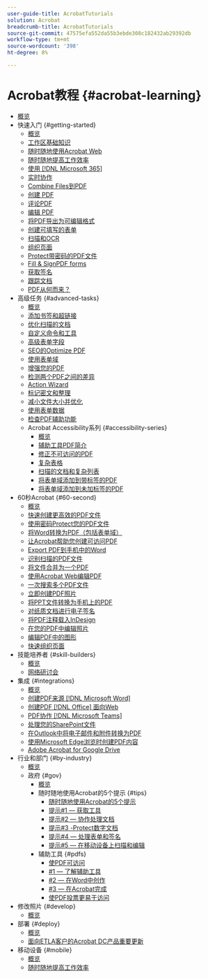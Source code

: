 ```yaml
---
user-guide-title: AcrobatTutorials
solution: Acrobat
breadcrumb-title: AcrobatTutorials
source-git-commit: 47575efa552da55b3ebde308c182432ab29392db
workflow-type: tm+mt
source-wordcount: '398'
ht-degree: 8%

---
```



# Acrobat教程 {#acrobat-learning}

+ [概览](overview.md)
+ 快速入门 {#getting-started}
   + [概览](getting-started/getting-started-overview.md)
   + [工作区基础知识](getting-started/get-to-know-the-acrobat-dc-interface.md)
   + [随时随地使用Acrobat Web](getting-started/acrobatweb.md)
   + [随时随地提高工作效率](getting-started/productivity.md)
   + [使用 [!DNL Microsoft 365]](https://experienceleague.adobe.com/docs/document-cloud-learn/acrobat-learning/integrations/integrate-overview.html#microsoft)
   + [实时协作](getting-started/collaborate.md)
   + [Combine Files到PDF](getting-started/combine-to-pdf.md)
   + [创建 PDF](getting-started/create-pdf.md)
   + [评论PDF](getting-started/comment-on-pdf-files.md)
   + [编辑 PDF](getting-started/edit-pdf.md)
   + [将PDF导出为可编辑格式](getting-started/export-pdf.md)
   + [创建可填写的表单](getting-started/create-fillable-forms.md)
   + [扫描和OCR](getting-started/scan-and-ocr.md)
   + [组织页面](getting-started/organize.md)
   + [Protect带密码的PDF文件](getting-started/password-protect.md)
   + [Fill &amp; SignPDF forms](getting-started/fill-and-sign.md)
   + [获取签名](getting-started/signatures.md)
   + [跟踪文档](getting-started/track.md)
   + [PDF从何而来？](getting-started/where-do-pdfs-come-from.md)
+ 高级任务 {#advanced-tasks}
   + [概览](advanced-tasks/advanced-tasks-overview.md)
   + [添加书签和超链接](advanced-tasks/bookmarks.md)
   + [优化扫描的文档](advanced-tasks/optimizescan.md)
   + [自定义命令和工具](advanced-tasks/custom.md)
   + [高级表单字段](advanced-tasks/advancedforms.md)
   + [SEO的Optimize PDF](advanced-tasks/optimizeseo.md)
   + [使用表单域](advanced-tasks/workforms.md)
   + [增强您的PDF](advanced-tasks/enhance.md)
   + [检测两个PDF之间的差异](advanced-tasks/compare.md)
   + [Action Wizard](advanced-tasks/action.md)
   + [标记密文和整理](advanced-tasks/redact.md)
   + [减小文件大小并优化](advanced-tasks/reduce.md)
   + [使用表单数据](advanced-tasks/formdata.md)
   + [检查PDF辅助功能](advanced-tasks/accessibility.md)
   + Acrobat Accessibility系列 {#accessibility-series}
      + [概览](advanced-tasks/accessibility-series.md)
      + [辅助工具PDF简介](advanced-tasks/accessibilitysession1.md)
      + [修正不可访问的PDF](advanced-tasks/accessibilitysession2.md)
      + [复杂表格](advanced-tasks/accessibilitysession3.md)
      + [扫描的文档和复杂列表](advanced-tasks/accessibilitysession4.md)
      + [将表单域添加到带标签的PDF](advanced-tasks/accessibilitysession5.md)
      + [将表单域添加到未加标签的PDF](advanced-tasks/accessibilitysession6.md)
+ 60秒Acrobat {#60-second}
   + [概览](60-second/60-second-overview.md)
   + [快速创建更高效的PDF文件](60-second/optimize.md)
   + [使用密码Protect您的PDF文件](60-second/protect.md)
   + [将Word转换为PDF（包括表单域）](60-second/wordform.md)
   + [让Acrobat帮助您创建可访问PDF](60-second/accessible.md)
   + [Export PDF到手机中的Word](60-second/exportwordphone.md)
   + [识别扫描的PDF文件](60-second/textrecognition.md)
   + [将文件合并为一个PDF](60-second/combine-to-one-pdf.md)
   + [使用Acrobat Web编辑PDF](60-second/edit.md)
   + [一次搜索多个PDF文件](60-second/search.md)
   + [立即创建PDF照片](60-second/photo.md)
   + [将PPT文件转换为手机上的PDF](60-second/phone.md)
   + [对纸质文档进行电子签名](60-second/sign.md)
   + [将PDF注释载入InDesign](60-second/indesign.md)
   + [在您的PDF中编辑照片](60-second/editphoto.md)
   + [编辑PDF中的图形](60-second/editgraphic.md)
   + [快速组织页面](60-second/organize.md)
+ 技能培养者 {#skill-builders}
   + [概览](skill-builder/skill-builder-overview.md)
   + [网络研讨会](skill-builder/skill-builder-webinars.md)
+ 集成 {#integrations}
   + [概览](integrate/integrate-overview.md)
   + [创建PDF来源 [!DNL Microsoft Word]](integrate/createfromword.md)
   + [创建PDF [!DNL Office] 面向Web](integrate/createofficeweb.md)
   + [PDF协作 [!DNL Microsoft Teams]](integrate/acrobatandteams.md)
   + [处理您的SharePoint文件](integrate/acrobatandsp.md)
   + [在Outlook中将电子邮件和附件转换为PDF](integrate/outlook.md)
   + [使用Microsoft Edge浏览时创建PDF内容](integrate/edge.md)
   + [Adobe Acrobat for Google Drive](integrate/acrobatandgoogle.md)
+ 行业和部门 {#by-industry}
   + [概览](industry/industry-overview.md)
   + 政府 {#gov}
      + [概览](industry/gov/gov-overview.md)
      + 随时随地使用Acrobat的5个提示 {#tips}
         + [随时随地使用Acrobat的5个提示](industry/gov/5-tips-for-working-anywhere-with-acrobat-dc-for-government.md)
         + [提示#1 — 获取工具](industry/gov/get-your-tools.md)
         + [提示#2 — 协作处理文档](industry/gov/collaborate-on-documents.md)
         + [提示#3 -Protect数字文档](industry/gov/protect-digital-documents.md)
         + [提示#4 — 处理表单和签名](industry/gov/work-with-forms-and-signatures.md)
         + [提示#5 — 在移动设备上扫描和编辑](industry/gov/scan-and-edit-on-mobile.md)
      + 辅助工具 {#pdfs}
         + [使PDF可访问](industry/gov/making-pdfs-accessible.md)
         + [#1 — 了解辅助工具](industry/gov/understanding-accessibility.md)
         + [#2 — 在Word中创作](industry/gov/authoring-in-word.md)
         + [#3 — 在Acrobat完成](industry/gov/finishing-in-acrobat.md)
         + [使PDF投票更易于访问](industry/gov/making-pdf-ballots-accessible.md)
+ 修改照片 {#develop}
   + [概览](develop/develop-overview.md)
+ 部署 {#deploy}
   + [概览](deploy/deploy-overview.md)
   + [面向ETLA客户的Acrobat DC产品重要更新](deploy/signentitlementchanges.md)
+ 移动设备 {#mobile}
   + [概览](mobile/mobile-overview.md)
   + [随时随地提高工作效率](https://experienceleague.adobe.com/docs/document-cloud-learn/acrobat-learning/getting-started/productivity.html)
